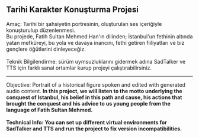 ## Tarihi Karakter Konuşturma Projesi
Amaç: Tarihi bir şahsiyetin portresinin, oluşturulan ses içeriğiyle konuşturulup düzenlenmesi.
<br>
Bu projede, Fatih Sultan Mehmed Han'ın dilinden; İstanbul'un fethinin altında yatan mefkûreyi, bu yola ve davaya inancını, fethi getiren fiiliyatları ve biz gençlere öğütlerini dinleyeceğiz.
<br><br>
Teknik Bilgilendirme: sürüm uymsuzluklarını gidermek adına SadTalker ve TTS için farklı sanal ortamlar kurup projeyi çalıştırabilirsiniz.
<hr>
Objective: Portrait of a historical figure spoken and edited with generated audio content.
<b>
In this project, we will listen to the motto underlying the conquest of Istanbul, his belief in this path and cause, his actions that brought the conquest and his advice to us young people from the language of Fatih Sultan Mehmed.
<br><br>
Technical Info: You can set up different virtual environments for SadTalker and TTS and run the project to fix version incompatibilities.
